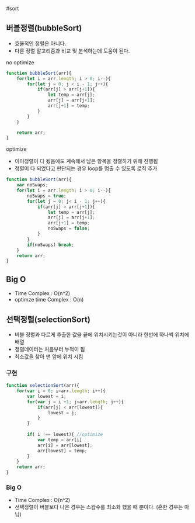 #sort

## 버블정렬(bubbleSort)

- 효율적인 정렬은 아니다.
- 다른 정렬 알고리즘과 비교 및 분석하는데 도움이 된다.

no optimize 

```jsx
function bubbleSort(arr){
	for(let i = arr.length; i > 0; i--){
		for(let j = 0; j < i - 1; j++){
			if(arr[j] > arr[j+1]){
				let temp = arr[j];
				arr[j] = arr[j+1];
				arr[j+1] = temp;
			}
		}
	}

	return arr;
}
```

optimize

- 이미정렬이 다 됬음에도 계속해서 남은 항목을 정렬하기 위해 진행됨
- 정렬이 다 되었다고 판단되는 경우 loop를 멈출 수 있도록 로직 추가

```jsx
function bubbleSort(arr){
	var noSwaps;
	for(let i = arr.length; i > 0; i--){
		noSwaps = true;
		for(let j = 0; j< i - 1; j++){
			if(arr[j] > arr[j+1]){
				let temp = arr[j];
				arr[j] = arr[j+1];
				arr[j+1] = temp;
				noSwaps = false;
			}
		}
		if(noSwaps) break;
	}
	return arr;
}
```

## Big O

- Time Complex : O(n^2)
- optimze time Complex : O(n)

## 선택정렬(selectionSort)

- 버블 정렬과 다르게 추출한 값을 끝에 위치시키는것이 아니라 한번에 하나씩 위치에 배열
- 정렬데이터는 처음부터 누적이 됨
- 최소값을 찾아 맨 앞에 위치 시킴

### 구현

```jsx
function selectionSort(arr){
	for(var i = 0; i<arr.length; i++){
		var lowest = i;
		for(var j = i +1; j<arr.length; j++){
			if(arr[j] < arr[lowest]){
				lowest = j;
			}
		}
				
		if( i !== lowest){ //optimize
			var temp = arr[i]
			arr[i] = arr[lowest];
			arr[lowest] = temp;
		}
	}
	return arr;
}
```

### Big O

- Time Complex : O(n^2)
- 선택정렬이 버블보다 나은 경우는 스왑수를 최소화 했을 때 뿐이다. (흔한 경우는 아님)